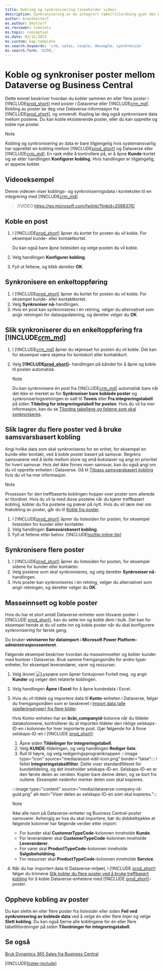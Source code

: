 ```yaml
---
title: Kobling og synkronisering (inneholder video)
description: Synkronisering av en integrert tabelltilordning gjør det mulig å synkronisere data i alle poster i en tabell i Business Central og Dynamics 365 Sales-tabell som er koblet.
author: brentholtorf
ms.author: bholtorf
ms.reviewer: ivkoleti
ms.topic: conceptual
ms.date: 03/31/2023
ms.custom: bap-template
ms.search.keywords: 'crm, sales, couple, decouple, synchronize'
ms.search.form: '6250,'
---
```


# Koble og synkroniser poster mellom Dataverse og Business Central

Dette emnet beskriver hvordan du kobler sammen én eller flere poster i [!INCLUDE[prod_short](includes/prod_short.md)] med poster i Dataverse eller [!INCLUDE[crm_md](includes/crm_md.md)]. Kobling av poster lar deg vise Dataverse-informasjon fra [!INCLUDE[prod_short](includes/prod_short.md)], og omvendt. Kopling lar deg også synkronisere data mellom postene. Du kan koble eksisterende poster, eller du kan opprette og koble nye poster.

> [!NOTE]
> Kobling og synkronisering av data er bare tilgjengelig hvis systemansvarlig har opprettet en kobling mellom [!INCLUDE[prod_short](includes/prod_short.md)] og Dataverse eller [!INCLUDE[crm_md](includes/crm_md.md)]. En rask måte å kontrollere på, er å åpne **Kunde**-kortet og se etter handlingen **Konfigurer kobling**. Hvis handlingen er tilgjengelig, er appene koblet.

## Videoeksempel

Denne videoen viser koblings- og synkroniseringsdata i konteksten til en integrering med [!INCLUDE[crm_md](includes/crm_md.md)].

> [!VIDEO https://go.microsoft.com/fwlink/?linkid=2098376]

## Koble en post  

1. I [!INCLUDE[prod_short](includes/prod_short.md)] åpner du kortet for posten du vil koble. For eksempel kunde- eller kontaktkortet.  

    Du kan også bare åpne listesiden og velge posten du vil koble.  

2. Velg handlingen **Konfigurer kobling**.  
3. Fyll ut feltene, og klikk deretter **OK**.  

## Synkronisere en enkeltoppføring  

1. I [!INCLUDE[prod_short](includes/prod_short.md)] åpner du kortet for posten du vil koble. For eksempel kunde- eller kontaktkortet.  
2. Velg **Synkroniser nå**-handlingen.  
3. Hvis en post kan synkroniseres i én retning, velger du alternativet som angir retningen for dataoppdatering, og deretter velger du **OK**.  

## Slik synkroniserer du en enkeltoppføring fra [!INCLUDE[crm_md](includes/crm_md.md)]  

1. I [!INCLUDE[crm_md](includes/crm_md.md)] åpner du skjemaet for posten du vil koble. Det kan for eksempel være skjema for kontokort eller kontaktkort.  
2. Velg **[!INCLUDE[prod_short](includes/prod_short.md)]-** handlingen på båndet for å åpne og koble til posten automatisk.

    > [!Note]
    > Du kan synkronisere én post fra [!INCLUDE[crm_md](includes/crm_md.md)] automatisk bare når det ikke er merket av for **Synkroniser bare koblede poster** og synkroniseringsretningen er satt til **Toveis** eller **Fra integreringstabell** på siden **Tildeling for integreringstabell for posten**. Hvis du vil ha mer informasjon, kan du se [Tilordne tabellene og feltene som skal synkroniseres](admin-how-to-modify-table-mappings-for-synchronization.md#create-new-records).

## Slik lagrer du flere poster ved å bruke samsvarsbasert kobling

Angi hvilke data som skal synkroniseres for en enhet, for eksempel en kunde eller kontakt, ved å koble poster basert på samsvar. Begrens samsvarene ved å skille mellom store og små bokstaver og angi en prioritet for hvert samsvar. Hvis det ikke finnes noen samsvar, kan du også angi om du vil opprette enheten i Dataverse. Gå til [Tilpass samsvarsbasert kobling](admin-how-to-set-up-a-dynamics-crm-connection.md#customize-the-match-based-coupling) hvis du vil ha mer informasjon.  

> [!NOTE]
> Prosessen for den treffbaserte koblingen hopper over poster som allerede er tilordnet. Hvis du vil ta med disse postene når du kjører treffbasert kobling, kobler du fra postene og prøver på nytt. Hvis du vil lære mer om frakobling av poster, går du til [Koble fra poster](#uncoupling-records).

1. I [!INCLUDE[prod_short](includes/prod_short.md)] åpner du listesiden for posten, for eksempel listesiden for kunder eller kontakter.
2. Velg handlingen **Samsvarsbasert kobling**.
3. Fyll ut feltene etter behov. [!INCLUDE[tooltip-inline-tip](includes/tooltip-inline-tip_md.md)]

## Synkronisere flere poster  

1. I [!INCLUDE[prod_short](includes/prod_short.md)] åpner du listesiden for posten, for eksempel sidene for kunder eller kontakter.  
2. Velg postene som skal synkroniseres, og velg deretter **Synkroniser nå**-handlingen.  
3. Hvis poster kan synkroniseres i én retning, velger du alternativet som angir retningen, og deretter velger du **OK**.  

## Masseinnsett og koble poster

Hvis du har et stort antall Dataverse-enheter som tilsvarer poster i [!INCLUDE [prod_short](includes/prod_short.md)], kan du sette inn og koble dem i bulk. Det kan for eksempel hende at du vil sette inn og koble poster når du skal konfigurere synkronisering for første gang.

Du bruker **veiviseren for dataimport** i **Microsoft Power Platform-administrasjonssenteret**.

Følgende eksempel beskriver hvordan du masseinnsetter og kobler kunder med kontoer i Dataverse. Bruk samme fremgangsmåte for andre typer enheter, for eksempel leverandører, varer og ressurser.

1. Velg ikonet ![Lyspære som åpner funksjonen Fortell meg.](media/ui-search/search_small.png "Fortell hva du vil gjøre") og angir **Kunder** og velger den relaterte koblingen.
2. Velg handlingen **Åpne i Excel** for å åpne kundedata i Excel. <!--Don't they need to choose the customers that they want to import to Dataverse?-->
3. Hvis du vil tildele og importere data til **Konto**-enheten i Dataverse, følger du fremgangsmåten som er beskrevet i [Import data (alle oppføringstyper) fra flere kilder](/power-platform/admin/import-data-all-record-types).  

    Hvis Konto-enheten har en **bcbi_companyid**-kolonne når du tildeler datakolonnene, kontrollerer du at importen tildeler den riktige selskaps-ID-en i kolonnen for hver importerte post. Gjør følgende for å finne selskaps-ID-en i [!INCLUDE [prod_short](includes/prod_short.md)]:

    1. Åpne siden **Tildelinger for integreringstabell**.
    2. Velg **KUNDE**-tildelingen, og velg handlingen **Rediger liste**.
    3. Rull til høyre, og velg redigeringsprogramknappen :::image type="icon" source="media/assist-edit-icon.png" border="false"::: i feltet **Integreringstabellfilter**. Dette viser standardfilteret for kundetildeling, og det inneholder selskaps-ID-en. Selskaps-ID-en er den første delen av verdien. Kopier bare denne delen, og se bort fra nullene. Eksemplet nedenfor merker delen som skal kopieres.

    :::image type="content" source="media/dataverse-company-id-guid.png" alt-text="Viser delen av selskaps-ID-en som skal kopieres.":::

    > [!NOTE]
    > Ikke alle navn på Dataverse-enheter og Business Central-poster samsvarer. Avhengig av hva du skal importere, bør du dobbeltsjekke at følgende kolonner har følgende verdier etter import:
    >
    >* For kunder skal **CustomerTypeCode**-kolonnen inneholde **Kunde**.
    >* For leverandører skal **CustomerTypeCode**-kolonnen inneholde **Leverandører**. 
    >* For varer skal **ProductTypeCode**-kolonnen inneholde **Salgsbeholdning**.
    >* For ressurser skal **ProductTypeCode**-kolonnen inneholde **Service**.
 
4. Når du har importert data til Dataverse-miljøet, i [!INCLUDE [prod_short](includes/prod_short.md)] følger du trinnene [Slik kobler du flere poster ved å bruke treffbasert kobling](#to-couple-multiple-records-using-match-based-coupling) for å koble Dataverse-enhetene med [!INCLUDE [prod_short](includes/prod_short.md)]-poster. 

## Oppheve kobling av poster

Du kan slette én eller flere poster fra listesider eller siden **Feil ved synkronisering av koblede data** ved å velge én eller flere linjer og velge **Slett kobling**. Du kan også fjerne alle koblingene for én eller flere tabelltilordninger på siden **Tilordninger for integreringstabell**.

## Se også  

[Bruk Dynamics 365 Sales fra Business Central](marketing-integrate-dynamicscrm.md)


[!INCLUDE[footer-include](includes/footer-banner.md)]